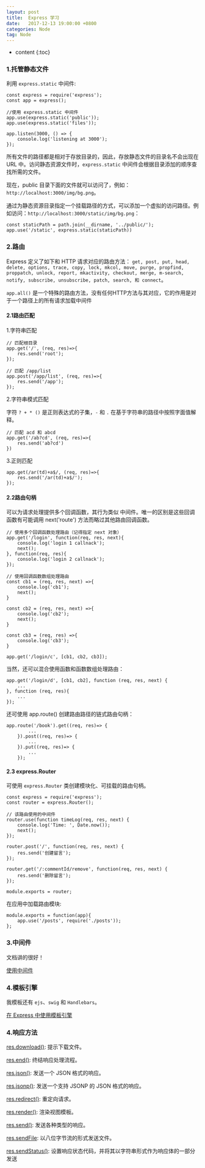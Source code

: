 ```yaml
---
layout: post
title:  Express 学习
date:   2017-12-13 19:00:00 +0800
categories: Node
tag: Node
---
```


* content
{:toc}

### 1.托管静态文件

利用 `express.static` 中间件:

```
const express = require('express');
const app = express();

//使用 express.static 中间件
app.use(express.static('public'));
app.use(express.static('files'));

app.listen(3000, () => {
	console.log('listening at 3000');
});
```

所有文件的路径都是相对于存放目录的，因此，存放静态文件的目录名不会出现在 URL 中。访问静态资源文件时，`express.static` 中间件会根据目录添加的顺序查找所需的文件。

现在，public 目录下面的文件就可以访问了，例如：`http://localhost:3000/img/bg.png`。

通过为静态资源目录指定一个挂载路径的方式，可以添加一个虚拟的访问路径。例如访问：`http://localhost:3000/static/img/bg.png`：

```
const staticPath = path.join(__dirname, '../public/');
app.use('/static', express.static(staticPath))
```

### 2.路由

Express 定义了如下和 HTTP 请求对应的路由方法： `get, post, put, head, delete, options, trace, copy, lock, mkcol, move, purge, propfind, proppatch, unlock, report, mkactivity, checkout, merge, m-search, notify, subscribe, unsubscribe, patch, search, 和 connect`。

`app.all()` 是一个特殊的路由方法，没有任何HTTP方法与其对应，它的作用是对于一个路径上的所有请求加载中间件

#### 2.1路由匹配

1.字符串匹配

```
// 匹配根目录
app.get('/', (req, res)=>{
	res.send('root');
});

// 匹配 /app/list
app.post('/app/list', (req, res)=>{
	res.send('/app');
});
```

2.字符串模式匹配

字符 `? + * ()` 是正则表达式的子集，`-` 和 `.` 在基于字符串的路径中按照字面值解释。

```
// 匹配 acd 和 abcd
app.get('/ab?cd', (req, res)=>{
	res.send('ab?cd')
})
```

3.正则匹配

```
app.get(/ar(td)+a$/, (req, res)=>{
	res.send('/ar(td)+a$/');
});
```

#### 2.2路由句柄

可以为请求处理提供多个回调函数，其行为类似 中间件。唯一的区别是这些回调函数有可能调用 next('route') 方法而略过其他路由回调函数。

```
// 使用多个回调函数处理路由（记得指定 next 对象）
app.get('/login', function(req, res, next){
	console.log('login 1 callnack');
	next();
}, function(req, res){
	console.log('login 2 callnack');
});

// 使用回调函数数组处理路由
const cb1 = (req, res, next) =>{
	console.log('cb1');
	next();
}

const cb2 = (req, res, next) =>{
	console.log('cb2');
	next();
}

const cb3 = (req, res) =>{
	console.log('cb3');
}

app.get('/login/c', [cb1, cb2, cb3]);
```

当然，还可以混合使用函数和函数数组处理路由：

```
app.get('/login/d', [cb1, cb2], function (req, res, next) {
	...
}, function (req, res){
	...
});
```

还可使用 app.route() 创建路由路径的链式路由句柄：

```
app.route('/book').get((req, res)=> {
		...
	}).post((req, res)=> {
		...
	}).put((req, res)=> {
		...
	});
```

#### 2.3 express.Router

可使用 `express.Router` 类创建模块化、可挂载的路由句柄。

```
const express = require('express');
const router = express.Router();

// 该路由使用的中间件
router.use(function timeLog(req, res, next) {
	console.log('Time: ', Date.now());
	next();
});

router.post('/', function(req, res, next) {
	res.send('创建留言');
});

router.get('/:commentId/remove', function(req, res, next) {
	res.send('删除留言');
});

module.exports = router;
```

在应用中加载路由模块: 

```
module.exports = function(app){
	app.use('/posts', require('./posts'));
};
```

### 3.中间件

文档讲的很好！

[使用中间件](http://www.expressjs.com.cn/guide/using-middleware.html)

### 4.模板引擎

我模板还有 `ejs`、`swig` 和 `Handlebars`。

[在 Express 中使用模板引擎](http://www.expressjs.com.cn/guide/using-template-engines.html)

### 4.响应方法

[res.download()](http://www.expressjs.com.cn/4x/api.html#res.download): 提示下载文件。

[res.end()](http://www.expressjs.com.cn/4x/api.html#res.end): 终结响应处理流程。

[res.json()](http://www.expressjs.com.cn/4x/api.html#res.json): 发送一个 JSON 格式的响应。

[res.jsonp()](http://www.expressjs.com.cn/4x/api.html#res.jsonp): 发送一个支持 JSONP 的 JSON 格式的响应。

[res.redirect()](http://www.expressjs.com.cn/4x/api.html#res.redirect): 重定向请求。

[res.render()](http://www.expressjs.com.cn/4x/api.html#res.render): 渲染视图模板。

[res.send()](http://www.expressjs.com.cn/4x/api.html#res.send): 发送各种类型的响应。

[res.sendFile](http://www.expressjs.com.cn/4x/api.html#res.sendFile): 以八位字节流的形式发送文件。

[res.sendStatus()](http://www.expressjs.com.cn/4x/api.html#res.sendStatus): 设置响应状态代码，并将其以字符串形式作为响应体的一部分发送